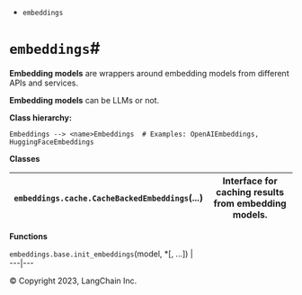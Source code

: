 * `embeddings`

# `embeddings`#

**Embedding models** are wrappers around embedding models from different APIs
and services.

**Embedding models** can be LLMs or not.

**Class hierarchy:**

    
    
    Embeddings --> <name>Embeddings  # Examples: OpenAIEmbeddings, HuggingFaceEmbeddings
    

**Classes**

`embeddings.cache.CacheBackedEmbeddings`(...) | Interface for caching results from embedding models.  
---|---  
  
**Functions**

`embeddings.base.init_embeddings`(model, *[, ...]) |   
---|---  
  
© Copyright 2023, LangChain Inc.